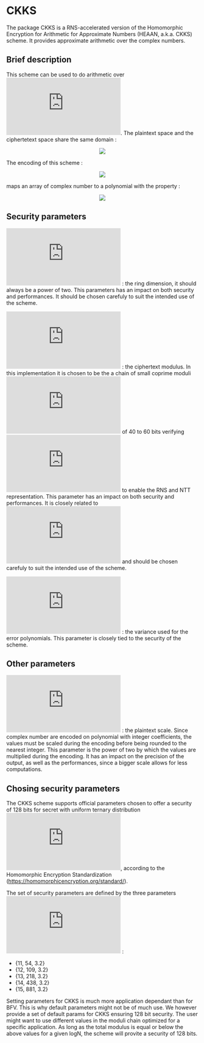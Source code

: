 # CKKS

The package CKKS is a RNS-accelerated version of the Homomorphic Encryption for Arithmetic for Approximate Numbers (HEAAN, a.k.a. CKKS) scheme. It provides approximate arithmetic over the complex numbers.

## Brief description

This scheme can be used to do arithmetic over ![equation](https://latex.codecogs.com/gif.latex?%5Cmathbb%7BC%7D%5E%7BN/2%7D). The plaintext space and the ciphertetext space share the same domain :

<p align="center">
<img src="https://latex.codecogs.com/gif.latex?%5Cmathbb%7BZ%7D_Q%5BX%5D/%28X%5EN%20&plus;%201%29">
</p>

The encoding of this scheme :

<p align="center">
<img src="https://latex.codecogs.com/gif.latex?%5Cmathbb%7BC%7D%5E%7BN/2%7D%20%5Cleftrightarrow%20Z_Q%5BX%5D/%28X%5EN%20&plus;%201%29">
</p>

maps an array of complex number to a polynomial with the property :

<p align="center">
<img src="https://latex.codecogs.com/gif.latex?decode%28encode%28m_1%29%20%5Cotimes%20encode%28m_2%29%29%20%5Capprox%20m_1%20%5Codot%20m_2">
</p>


## Security parameters

![equation](https://latex.codecogs.com/gif.latex?N%20%3D%202%5E%7BlogN%7D) : the ring dimension, it should always be a power of two. This parameters has an impact on both security and performances. It should be chosen carefuly to suit the intended use of the scheme.

![equation](https://latex.codecogs.com/gif.latex?Q) : the ciphertext modulus. In this implementation it is chosen to be the a chain of small coprime moduli ![equation](https://latex.codecogs.com/gif.latex?q_i) of 40 to 60 bits verifying ![equation](https://latex.codecogs.com/gif.latex?q_i%20%5Cequiv%201%20%5Cmod%202N) to enable the RNS and NTT representation. This parameter has an impact on both security and performances. It is closely related to ![equation](https://latex.codecogs.com/gif.latex?N) and should be chosen carefuly to suit the intended use of the scheme.

![equation](https://latex.codecogs.com/gif.latex?%5Csigma) : the variance used for the error polynomials. This parameter is closely tied to the security of the scheme.

## Other parameters

![equation](https://latex.codecogs.com/gif.latex?scale) : the plaintext scale. Since complex number are encoded on polynomial with integer coefficients, the values must be scaled during the encoding before being rounded to the nearest integer. This parameter is the power of two by which the values are multiplied during the encoding. It has an impact on the precision of the output, as well as the performances, since a bigger scale allows for less computations.

## Chosing security parameters

The CKKS scheme supports official parameters chosen to offer a security of 128 bits for secret with uniform ternary distribution ![equation](https://latex.codecogs.com/gif.latex?s%20%5Cin_u%20%5C%7B-1%2C%200%2C%201%5C%7D%5EN), according to the Homomorphic Encryption Standardization (https://homomorphicencryption.org/standard/).  

The set of security parameters are defined by the three parameters ![equation](https://latex.codecogs.com/gif.latex?%5C%7Blog_2%28N%29%2C%20log_2%28Q%29%2C%20%5Csigma%5C%7D) :

- {11, 54, 3.2}
- {12, 109, 3.2}
- {13, 218, 3.2}
- {14, 438, 3.2}
- {15, 881, 3.2}

Setting parameters for CKKS is much more application dependant than for BFV. This is why default parameters might not be of much use. We however provide a set of default params for CKKS ensuring 128 bit security. The user might want to use different values in the moduli chain optimized for a specific application. As long as the total modulus is equal or below the above values for a given logN, the scheme will provite a security of 128 bits.
